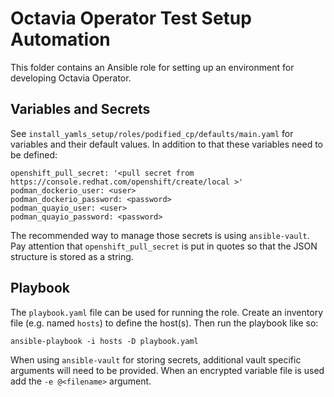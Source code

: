 # Octavia Operator Test Setup Automation
This folder contains an Ansible role for setting up an environment for
developing Octavia Operator.

## Variables and Secrets

See `install_yamls_setup/roles/podified_cp/defaults/main.yaml` for variables
and their default values. In addition to that these variables need to be
defined:

    openshift_pull_secret: '<pull secret from https://console.redhat.com/openshift/create/local >'
    podman_dockerio_user: <user>
    podman_dockerio_password: <password>
    podman_quayio_user: <user>
    podman_quayio_password: <password>

The recommended way to manage those secrets is using `ansible-vault`. Pay
attention that `openshift_pull_secret` is put in quotes so that the
JSON structure is stored as a string.

## Playbook

The `playbook.yaml` file can be used for running the role. Create an inventory
file (e.g. named `hosts`) to define the host(s). Then run the playbook like so:

    ansible-playbook -i hosts -D playbook.yaml

When using `ansible-vault` for storing secrets, additional vault specific
arguments will need to be provided. When an encrypted variable file is used add
the `-e @<filename>` argument.
